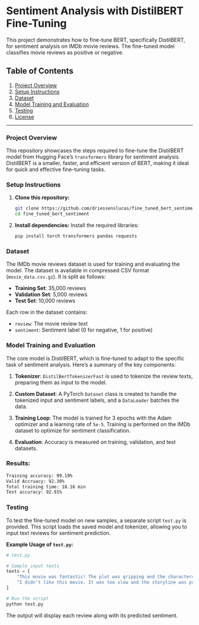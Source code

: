 # Sentiment Analysis with DistilBERT Fine-Tuning

This project demonstrates how to fine-tune BERT, specifically DistilBERT, for sentiment analysis on IMDb movie reviews. The fine-tuned model classifies movie reviews as positive or negative.

## Table of Contents
1. [Project Overview](#project-overview)
2. [Setup Instructions](#setup-instructions)
3. [Dataset](#dataset)
4. [Model Training and Evaluation](#model-training-and-evaluation)
5. [Testing](#testing)
6. [License](#license)

---

### Project Overview
This repository showcases the steps required to fine-tune the DistilBERT model from Hugging Face’s `transformers` library for sentiment analysis. DistilBERT is a smaller, faster, and efficient version of BERT, making it ideal for quick and effective fine-tuning tasks.

### Setup Instructions

1. **Clone this repository:**
   ```bash
   git clone https://github.com/driessenslucas/fine_tuned_bert_sentiment.git
   cd fine_tuned_bert_sentiment
   ```

2. **Install dependencies:**
   Install the required libraries:
   ```bash
   pip install torch transformers pandas requests
   ```

### Dataset
The IMDb movie reviews dataset is used for training and evaluating the model. The dataset is available in compressed CSV format (`movie_data.csv.gz`). It is split as follows:
- **Training Set**: 35,000 reviews
- **Validation Set**: 5,000 reviews
- **Test Set**: 10,000 reviews

Each row in the dataset contains:
- `review`: The movie review text
- `sentiment`: Sentiment label (0 for negative, 1 for positive)

### Model Training and Evaluation
The core model is DistilBERT, which is fine-tuned to adapt to the specific task of sentiment analysis. Here’s a summary of the key components:

1. **Tokenizer**: `DistilBertTokenizerFast` is used to tokenize the review texts, preparing them as input to the model.

2. **Custom Dataset**: A PyTorch `Dataset` class is created to handle the tokenized input and sentiment labels, and a `DataLoader` batches the data.

3. **Training Loop**: The model is trained for 3 epochs with the Adam optimizer and a learning rate of `5e-5`. Training is performed on the IMDb dataset to optimize for sentiment classification.

4. **Evaluation**: Accuracy is measured on training, validation, and test datasets.

### Results:

```bash
Training accuracy: 99.19%
Valid Accruacy: 92.30%
Total training time: 18.16 min
Test accuracy: 92.91%
```

### Testing
To test the fine-tuned model on new samples, a separate script `test.py` is provided. This script loads the saved model and tokenizer, allowing you to input text reviews for sentiment prediction.

**Example Usage of `test.py`:**
```python
# test.py

# Sample input texts
texts = [
    "This movie was fantastic! The plot was gripping and the characters were well-developed.",
    "I didn't like this movie. It was too slow and the storyline was predictable."
]

# Run the script
python test.py
```

The output will display each review along with its predicted sentiment.

